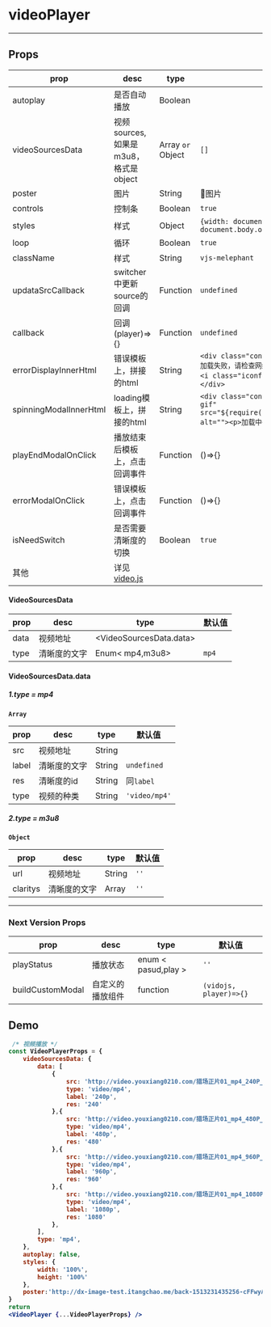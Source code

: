 # videoPlayer
--- ---

## Props

| prop                   | desc                                    | type                                    | 默认值                                                                                                                                               |
|------------------------|-----------------------------------------|-----------------------------------------|---------------------------------------------------------------------------------------------------------------------------------------------------|
| autoplay               | 是否自动播放                                  | Boolean                                 |                                                                                                                                                   |
| videoSourcesData       | 视频sources,如果是m3u8，格式是object             | <VideoSourcesData>Array ```or``` Object | ```[]```                                                                                                                                          |
| poster                 | 图片                                      | String                                  | 🐘图片                                                                                                                                              |
| controls               | 控制条                                     | Boolean                                 | ```true```                                                                                                                                        |
| styles                 | 样式                                      | Object                                  | ```{width: document.body.offsetWidth,height: document.body.offsetHeight,margin: '0 auto',}```                                                     |
| loop                   | 循环                                      | Boolean                                 | ```true```                                                                                                                                        |
| className              | 样式                                      | String                                  | ```vjs-melephant```                                                                                                                               |
| updataSrcCallback      | switcher 中更新source的回调                   | Function                                | ```undefined```                                                                                                                                   |
| callback               | 回调  (player)=>{}                        | Function                                | ```undefined```                                                                                                                                   |
| errorDisplayInnerHtml  | 错误模板上，拼接的html                           | String                                  | ```<div class="content-wrap"><p class="error-text">加载失败，请检查网络设置</p><p class="error-reload"><i class="iconfont icon-refresh"></i>刷新重试</p></div>``` |
| spinningModalInnerHtml | loading模板上，拼接的html                      | String                                  | ```<div class="content-wrap"><img class="loading-gif" src="${require('../../assets/play/loading.gif')}" alt=""><p>加载中</p></div>```                |
| playEndModalOnClick    | 播放结束后模板上，点击回调事件                         | Function                                | ()=>{}                                                                                                                                            |
| errorModalOnClick      | 错误模板上，点击回调事件                            | Function                                | ()=>{}                                                                                                                                            |
| isNeedSwitch           | 是否需要清晰度的切换                              | Boolean                                 | ```true```                                                                                                                                        |
| 其他                     | 详见 [video.js](http://docs.videojs.com/) |                                         |                                                                                                                                                   |

#### VideoSourcesData
| prop | desc   | type                    | 默认值       |
|------|--------|-------------------------|-----------|
| data | 视频地址   | <VideoSourcesData.data> |           |
| type | 清晰度的文字 | Enum< mp4,m3u8>         | ```mp4``` |


#### VideoSourcesData.data 

##### <b>1.type = mp4<b>  

```Array```

| prop  | desc   | type   | 默认值               |
|-------|--------|--------|-------------------|
| src   | 视频地址   | String |                   |
| label | 清晰度的文字 | String | ```undefined```   |
| res   | 清晰度的id | String | 同```label```      |
| type  | 视频的种类  | String | ```'video/mp4'``` |

##### <b>2.type = m3u8<b> 

```Object```

| prop     | desc   | type   | 默认值      |
|----------|--------|--------|----------|
| url      | 视频地址   | String | ```''``` |
| claritys | 清晰度的文字 | Array  | ```''``` |

----
### Next Version Props 

| prop             | desc     | type                | 默认值                        |
|------------------|----------|---------------------|----------------------------|
| playStatus       | 播放状态     | enum < pasud,play > | ```''```                   |
| buildCustomModal | 自定义的播放组件 | function            | ```(vidojs, player)=>{}``` |


## Demo
```jsx
 /* 视频播放 */
const VideoPlayerProps = {
    videoSourcesData: {
        data: [
            {
                src: 'http://video.youxiang0210.com/猎场正片01_mp4_240P_20171107.mp4',
                type: 'video/mp4',
                label: '240p',
                res: '240'
            },{
                src: 'http://video.youxiang0210.com/猎场正片01_mp4_480P_20171107.mp4',
                type: 'video/mp4',
                label: '480p',
                res: '480'
            },{
                src: 'http://video.youxiang0210.com/猎场正片01_mp4_960P_20171107.mp4',
                type: 'video/mp4',
                label: '960p',
                res: '960'
            },{
                src: 'http://video.youxiang0210.com/猎场正片01_mp4_1080P_20171107.mp4',
                type: 'video/mp4',
                label: '1080p',
                res: '1080'
            },
        ],
        type: 'mp4',
    },
    autoplay: false,
    styles: {
        width: '100%',
        height: '100%'
    },
    poster:'http://dx-image-test.itangchao.me/back-1513231435256-cFFwyA48hJ',
}
return 
<VideoPlayer {...VideoPlayerProps} />

```